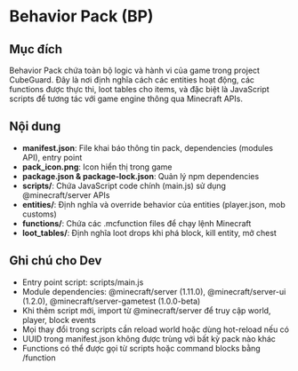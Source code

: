 # Behavior Pack (BP)

## Mục đích
Behavior Pack chứa toàn bộ logic và hành vi của game trong project CubeGuard. Đây là nơi định nghĩa cách các entities hoạt động, các functions được thực thi, loot tables cho items, và đặc biệt là JavaScript scripts để tương tác với game engine thông qua Minecraft APIs.

## Nội dung
- **manifest.json**: File khai báo thông tin pack, dependencies (modules API), entry point
- **pack_icon.png**: Icon hiển thị trong game
- **package.json & package-lock.json**: Quản lý npm dependencies
- **scripts/**: Chứa JavaScript code chính (main.js) sử dụng @minecraft/server APIs
- **entities/**: Định nghĩa và override behavior của entities (player.json, mob customs)
- **functions/**: Chứa các .mcfunction files để chạy lệnh Minecraft
- **loot_tables/**: Định nghĩa loot drops khi phá block, kill entity, mở chest

## Ghi chú cho Dev
- Entry point script: scripts/main.js
- Module dependencies: @minecraft/server (1.11.0), @minecraft/server-ui (1.2.0), @minecraft/server-gametest (1.0.0-beta)
- Khi thêm script mới, import từ @minecraft/server để truy cập world, player, block events
- Mọi thay đổi trong scripts cần reload world hoặc dùng hot-reload nếu có
- UUID trong manifest.json không được trùng với bất kỳ pack nào khác
- Functions có thể được gọi từ scripts hoặc command blocks bằng /function
